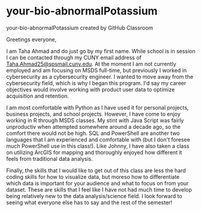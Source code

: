 # your-bio-abnormalPotassium
your-bio-abnormalPotassium created by GitHub Classroom

Greetings everyone,

I am Taha Ahmad and do just go by my first name. While school is in session I can be contacted through my CUNY email address of Taha.Ahmad25@spsmail.cuny.edu. At the moment I am not currently employed and am focusing on MSDS full-time, but previously I worked in cybersecurity as a cybersecurity engineer. I wanted to move away from the cybersecurity field, which is why I began this program. I'd say my career objectives would involve working with product user data to optimize acquisition and retention.

I am most comfortable with Python as I have used it for personal projects, business projects, and school projects. However, I have come to enjoy working in R through MSDS classes. My stint with Java Script was fairly unproductiv when attempted somewhere around a decade ago, so the comfort there would not be high. SQL and PowerShell are another two languages that I am experienced and comfortable with (but I don't foresee much PowerShell use in this class!). Like Johnny, I have also taken a class on utilizing ArcGIS for mapping and thoroughly enjoyed how different it feels from traditional data analysis.

Finally, the skills that I would like to get out of this class are less the hard coding skills for how to visualize data, but moreso how to differentiate which data is important for your audience and what to focus on from your dataset. These are skills that I feel like I have not had much time to develop being relatively new to the data analysis/science field. I look forward to seeing what everyone else has to say and the rest of the semester!
